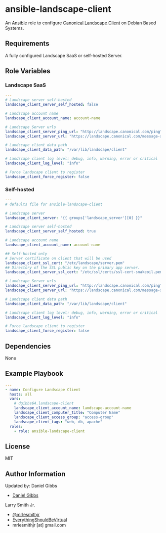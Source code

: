 # ansible-landscape-client

An [Ansible](https://www.ansible.com) role to configure [Canonical Landscape Client](https://landscape.canonical.com/) on Debian Based Systems.

## Requirements

A fully configured Landscape SaaS or self-hosted Server.

## Role Variables

### Landscape SaaS

```yaml
---
# Landscape server self-hosted
landscape_client_server_self_hosted: false

# Landscape account name
landscape_client_account_name: account-name

# Landscape Server urls
landscape_client_server_ping_url: "http://landscape.canonical.com/ping"
landscape_client_server_url: "https://landscape.canonical.com/message-system"

# Landscape client data path
landscape_client_data_path: "/var/lib/landscape/client"

# Landscape client log level: debug, info, warning, error or critical
landscape_client_log_level: "info"

# Force landscape client to register
landscape_client_force_register: false
```

### Self-hosted

```yaml
---
# defaults file for ansible-landscape-client

# Landscape server
landscape_client_server: "{{ groups['landscape_server'][0] }}"

# Landscape server self-hosted
landscape_client_server_self_hosted: true

# Landscape account name
landscape_client_account_name: account-name

## Self-hosted only
# Server certificate on client that will be used
landscape_client_ssl_cert: "/etc/landscape/server.pem"
## Directory of the SSL public key on the primary app server.
landscape_client_server_ssl_cert: "/etc/ssl/certs/ssl-cert-snakeoil.pem"

# Landscape Server urls
landscape_client_server_ping_url: "http://landscape.canonical.com/ping"
landscape_client_server_url: "https://landscape.canonical.com/message-system"

# Landscape client data path
landscape_client_data_path: "/var/lib/landscape/client"

# Landscape client log level: debug, info, warning, error or critical
landscape_client_log_level: "info"

# Force landscape client to register
landscape_client_force_register: false
```

## Dependencies

None

## Example Playbook

```yaml
---
- name: Configure Landscape Client
  hosts: all
  vars:
    # dgibbs64.landscape-client
    landscape_client_account_name: landscape-account-name
    landscape_client_computer_title: "Computer Name"
    landscape_client_access_group: "access-group"
    landscape_client_tags: "web, db, apache"
  roles:
    - role: ansible-landscape-client
```

## License

MIT

## Author Information

Updated by: Daniel Gibbs

- [Daniel Gibbs](https://danielgibbs.co.uk)

Larry Smith Jr.

- [@mrlesmithjr](https://www.twitter.com/mrlesmithjr)
- [EverythingShouldBeVirtual](http://www.everythingshouldbevirtual.com)
- mrlesmithjr [at] gmail.com
